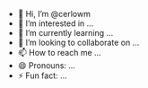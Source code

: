- 👋 Hi, I’m @cerlowm
- 👀 I’m interested in ...
- 🌱 I’m currently learning ...
- 💞️ I’m looking to collaborate on ...
- 📫 How to reach me ...
- 😄 Pronouns: ...
- ⚡ Fun fact: ...

<!---
cerlowm/cerlowm is a ✨ special ✨ repository because its `README.md` (this file) appears on your GitHub profile.
You can click the Preview link to take a look at your changes.
--->
